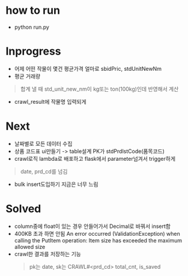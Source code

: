 # how to run
* python run.py

# Inprogress
* 어제 어떤 작물이 몇건 평균가격 얼마로 sbidPric, stdUnitNewNm
* 평균 거래량
> 합계 낼 때 std_unit_new_nm이 kg또는 ton(100kg)인데 반영해서 계산
  
* crawl_result에 작물명 입력되게


# Next
* 날짜별로 모든 데이터 수집
* 상품 코드표 ui만들기 -> table설계 PK가 stdPrdlstCode(품목코드)
* crawl로직 lambda로 배포하고 flask에서 parameter넘겨서 trigger하게
> date, prd_cd를 넘김
* bulk insert도입하기 지금은 너무 느림

# Solved
* column중에 float이 있는 경우 안들어가서 Decimal로 바꿔서 insert함
* 400KB 초과 하면 안됨 An error occurred (ValidationException) when calling the PutItem operation: Item size has exceeded the maximum allowed size
* crawl한 결과를 저장하는 기능
  > pk는 date, sk는 CRAWL#<prd_cd>
  > total_cnt, is_saved
